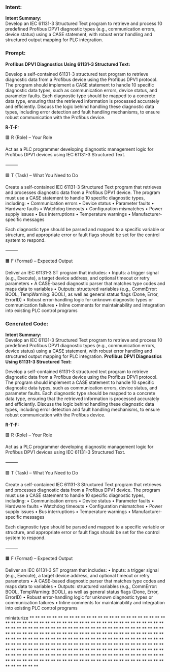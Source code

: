### Intent:
**Intent Summary:**  
Develop an IEC 61131-3 Structured Text program to retrieve and process 10 predefined Profibus DPV1 diagnostic types (e.g., communication errors, device status) using a CASE statement, with robust error handling and structured output mapping for PLC integration.

### Prompt:
**Profibus DPV1 Diagnostics Using 61131-3 Structured Text:**

Develop a self-contained 61131-3 structured text program to retrieve diagnostic data from a Profibus device using the Profibus DPV1 protocol. The program should implement a CASE statement to handle 10 specific diagnostic data types, such as communication errors, device status, and parameter faults. Each diagnostic type should be mapped to a concrete data type, ensuring that the retrieved information is processed accurately and efficiently. Discuss the logic behind handling these diagnostic data types, including error detection and fault handling mechanisms, to ensure robust communication with the Profibus device.

**R-T-F:**

🟥 R (Role) – Your Role

Act as a PLC programmer developing diagnostic management logic for Profibus DPV1 devices using IEC 61131-3 Structured Text.

⸻

🟩 T (Task) – What You Need to Do

Create a self-contained IEC 61131-3 Structured Text program that retrieves and processes diagnostic data from a Profibus DPV1 device. The program must use a CASE statement to handle 10 specific diagnostic types, including:
	•	Communication errors
	•	Device status
	•	Parameter faults
	•	Hardware faults
	•	Watchdog timeouts
	•	Configuration mismatches
	•	Power supply issues
	•	Bus interruptions
	•	Temperature warnings
	•	Manufacturer-specific messages

Each diagnostic type should be parsed and mapped to a specific variable or structure, and appropriate error or fault flags should be set for the control system to respond.

⸻

🟧 F (Format) – Expected Output

Deliver an IEC 61131-3 ST program that includes:
	•	Inputs: a trigger signal (e.g., Execute), a target device address, and optional timeout or retry parameters
	•	A CASE-based diagnostic parser that matches type codes and maps data to variables
	•	Outputs: structured variables (e.g., CommError: BOOL, TempWarning: BOOL), as well as general status flags (Done, Error, ErrorID)
	•	Robust error-handling logic for unknown diagnostic types or communication failures
	•	Inline comments for maintainability and integration into existing PLC control programs

### Generated Code:
**Intent Summary:**  
Develop an IEC 61131-3 Structured Text program to retrieve and process 10 predefined Profibus DPV1 diagnostic types (e.g., communication errors, device status) using a CASE statement, with robust error handling and structured output mapping for PLC integration.
**Profibus DPV1 Diagnostics Using 61131-3 Structured Text:**

Develop a self-contained 61131-3 structured text program to retrieve diagnostic data from a Profibus device using the Profibus DPV1 protocol. The program should implement a CASE statement to handle 10 specific diagnostic data types, such as communication errors, device status, and parameter faults. Each diagnostic type should be mapped to a concrete data type, ensuring that the retrieved information is processed accurately and efficiently. Discuss the logic behind handling these diagnostic data types, including error detection and fault handling mechanisms, to ensure robust communication with the Profibus device.

**R-T-F:**

🟥 R (Role) – Your Role

Act as a PLC programmer developing diagnostic management logic for Profibus DPV1 devices using IEC 61131-3 Structured Text.

⸻

🟩 T (Task) – What You Need to Do

Create a self-contained IEC 61131-3 Structured Text program that retrieves and processes diagnostic data from a Profibus DPV1 device. The program must use a CASE statement to handle 10 specific diagnostic types, including:
	•	Communication errors
	•	Device status
	•	Parameter faults
	•	Hardware faults
	•	Watchdog timeouts
	•	Configuration mismatches
	•	Power supply issues
	•	Bus interruptions
	•	Temperature warnings
	•	Manufacturer-specific messages

Each diagnostic type should be parsed and mapped to a specific variable or structure, and appropriate error or fault flags should be set for the control system to respond.

⸻

🟧 F (Format) – Expected Output

Deliver an IEC 61131-3 ST program that includes:
	•	Inputs: a trigger signal (e.g., Execute), a target device address, and optional timeout or retry parameters
	•	A CASE-based diagnostic parser that matches type codes and maps data to variables
	•	Outputs: structured variables (e.g., CommError: BOOL, TempWarning: BOOL), as well as general status flags (Done, Error, ErrorID)
	•	Robust error-handling logic for unknown diagnostic types or communication failures
	•	Inline comments for maintainability and integration into existing PLC control programs

 miniaturize
**
**
**
**
**
**
**
**
**
**
**
**
**
**
**
**
**
**
**
**
**
**
**
**
**
**
**
**
**
**
**
**
**
**
**
**
**
**
**
**
**
**
**
**
**
**
**
**
**
**
**
**
**
**
**
**
**
**
**
**
**
**
**
**
**
**
**
**
**
**
**
**
**
**
**
**
**
**
**
**
**
**
**
**
**
**
**
**
**
**
**
**
**
**
**
**
**
**
**
**
**
**
**
**
**
**
**
**
**
**
**
**
**
**
**
**
**
**
**
**
**
**
**
**
**
**
**
**
**
**
**
**
**
**
**
**
**
**
**
**
**
**
**
**
**
**
**
**
**
**
**
**
**
**
**
**
**
**
**
**
**
**
**
**
**
**
**
**
**
**
**
**
**
**
**
**
**
**
**
**
**
**
**
**
**
**
**
**
**
**
**
**
**
**
**
**
**
**
**
**
**
**
**
**
**
**
**
**
**
**
**
**
**
**
**
**
**
**
**
**
**
**
**
**
**
**
**
**
**
**
**
**
**
**
**
**
**
**
**
**
**
**
**
**
**
**
**
**
**
**
**
**
**
**
